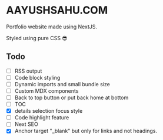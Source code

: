 # AAYUSHSAHU.COM

Portfolio website made using NextJS.

Styled using pure CSS 😎

## Todo

- [ ] RSS output
- [ ] Code block styling
- [ ] Dynamic imports and small bundle size
- [ ] Custom MDX components
- [ ] Back to top button or put back home at bottom
- [ ] TOC
- [x] details selection focus style
- [ ] Code highlight feature
- [ ] Next SEO
- [x] Anchor target "\_blank" but only for links and not headings.
